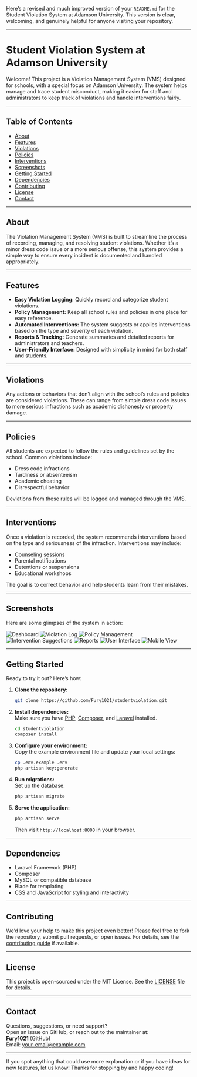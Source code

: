 Here’s a revised and much improved version of your `README.md` for the Student Violation System at Adamson University. This version is clear, welcoming, and genuinely helpful for anyone visiting your repository.

---

# Student Violation System at Adamson University

Welcome! This project is a Violation Management System (VMS) designed for schools, with a special focus on Adamson University. The system helps manage and trace student misconduct, making it easier for staff and administrators to keep track of violations and handle interventions fairly.

---

## Table of Contents

- [About](#about)
- [Features](#features)
- [Violations](#violations)
- [Policies](#policies)
- [Interventions](#interventions)
- [Screenshots](#screenshots)
- [Getting Started](#getting-started)
- [Dependencies](#dependencies)
- [Contributing](#contributing)
- [License](#license)
- [Contact](#contact)

---

## About

The Violation Management System (VMS) is built to streamline the process of recording, managing, and resolving student violations. Whether it’s a minor dress code issue or a more serious offense, this system provides a simple way to ensure every incident is documented and handled appropriately.

---

## Features

- **Easy Violation Logging:** Quickly record and categorize student violations.
- **Policy Management:** Keep all school rules and policies in one place for easy reference.
- **Automated Interventions:** The system suggests or applies interventions based on the type and severity of each violation.
- **Reports & Tracking:** Generate summaries and detailed reports for administrators and teachers.
- **User-Friendly Interface:** Designed with simplicity in mind for both staff and students.

---

## Violations

Any actions or behaviors that don’t align with the school’s rules and policies are considered violations. These can range from simple dress code issues to more serious infractions such as academic dishonesty or property damage.

---

## Policies

All students are expected to follow the rules and guidelines set by the school. Common violations include:

- Dress code infractions
- Tardiness or absenteeism
- Academic cheating
- Disrespectful behavior

Deviations from these rules will be logged and managed through the VMS.

---

## Interventions

Once a violation is recorded, the system recommends interventions based on the type and seriousness of the infraction. Interventions may include:

- Counseling sessions
- Parental notifications
- Detentions or suspensions
- Educational workshops

The goal is to correct behavior and help students learn from their mistakes.

---

## Screenshots

Here are some glimpses of the system in action:

![Dashboard](https://github.com/user-attachments/assets/d9428ee3-8f93-4104-b514-765d7e519a8e)
![Violation Log](https://github.com/user-attachments/assets/2e417597-c2ad-468f-bd2f-bc17c8825767)
![Policy Management](https://github.com/user-attachments/assets/da164c9b-c7ef-4fa7-b905-917cb1ce3126)
![Intervention Suggestions](https://github.com/user-attachments/assets/4ec9b607-633b-4259-9cf5-ba607deaf587)
![Reports](https://github.com/user-attachments/assets/acd6a45e-485b-4203-8ca6-df6413e7d1a5)
![User Interface](https://github.com/user-attachments/assets/c6e62d87-1afb-4b4f-b500-a6fe6dfbbff1)
![Mobile View](https://github.com/user-attachments/assets/193562fc-d748-4508-9cf4-9a498ff60382)

---

## Getting Started

Ready to try it out? Here’s how:

1. **Clone the repository:**
   ```bash
   git clone https://github.com/Fury1021/studentviolation.git
   ```
2. **Install dependencies:**  
   Make sure you have [PHP](https://www.php.net/), [Composer](https://getcomposer.org/), and [Laravel](https://laravel.com/) installed.
   ```bash
   cd studentviolation
   composer install
   ```
3. **Configure your environment:**  
   Copy the example environment file and update your local settings:
   ```bash
   cp .env.example .env
   php artisan key:generate
   ```
4. **Run migrations:**  
   Set up the database:
   ```bash
   php artisan migrate
   ```
5. **Serve the application:**  
   ```bash
   php artisan serve
   ```
   Then visit `http://localhost:8000` in your browser.

---

## Dependencies

- Laravel Framework (PHP)
- Composer
- MySQL or compatible database
- Blade for templating
- CSS and JavaScript for styling and interactivity

---

## Contributing

We’d love your help to make this project even better! Please feel free to fork the repository, submit pull requests, or open issues. For details, see the [contributing guide](CONTRIBUTING.md) if available.

---

## License

This project is open-sourced under the MIT License. See the [LICENSE](LICENSE) file for details.

---

## Contact

Questions, suggestions, or need support?  
Open an issue on GitHub, or reach out to the maintainer at:  
**Fury1021** (GitHub)  
Email: [your-email@example.com](mailto:your-email@example.com)

---

If you spot anything that could use more explanation or if you have ideas for new features, let us know! Thanks for stopping by and happy coding!
